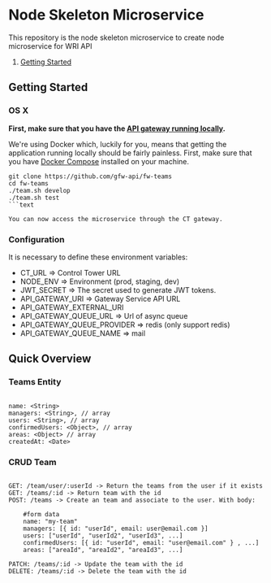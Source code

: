 # Node Skeleton Microservice


This repository is the node skeleton microservice to create node microservice for WRI API

1. [Getting Started](#getting-started)

## Getting Started

### OS X

**First, make sure that you have the [API gateway running
locally](https://github.com/control-tower/control-tower).**

We're using Docker which, luckily for you, means that getting the
application running locally should be fairly painless. First, make sure
that you have [Docker Compose](https://docs.docker.com/compose/install/)
installed on your machine.

```
git clone https://github.com/gfw-api/fw-teams
cd fw-teams
./team.sh develop
./team.sh test
```text

You can now access the microservice through the CT gateway.

```

### Configuration

It is necessary to define these environment variables:

* CT_URL => Control Tower URL
* NODE_ENV => Environment (prod, staging, dev)
* JWT_SECRET => The secret used to generate JWT tokens.
* API_GATEWAY_URI => Gateway Service API URL
* API_GATEWAY_EXTERNAL_URI
* API_GATEWAY_QUEUE_URL => Url of async queue
* API_GATEWAY_QUEUE_PROVIDER => redis (only support redis)
* API_GATEWAY_QUEUE_NAME => mail

## Quick Overview

### Teams Entity

```

name: <String>
managers: <String>, // array
users: <String>, // array
confirmedUsers: <Object>, // array
areas: <Object> // array
createdAt: <Date>

```

### CRUD Team

```

GET: /team/user/:userId -> Return the teams from the user if it exists
GET: /teams/:id -> Return team with the id
POST: /teams -> Create an team and associate to the user. With body:

    #form data
    name: "my-team"
    managers: [{ id: "userId", email: user@email.com }]
    users: ["userId", "userId2", "userId3", ...]
    confirmedUsers: [{ id: "userId", email: "user@email.com" } , ...]
    areas: ["areaId", "areaId2", "areaId3", ...]

PATCH: /teams/:id -> Update the team with the id
DELETE: /teams/:id -> Delete the team with the id

```
